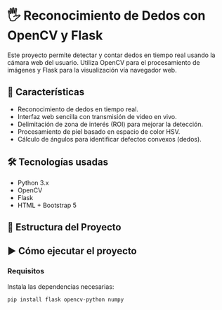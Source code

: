 # 🖐️ Reconocimiento de Dedos con OpenCV y Flask

Este proyecto permite detectar y contar dedos en tiempo real usando la cámara web del usuario. Utiliza OpenCV para el procesamiento de imágenes y Flask para la visualización vía navegador web.

## 📸 Características

- Reconocimiento de dedos en tiempo real.
- Interfaz web sencilla con transmisión de video en vivo.
- Delimitación de zona de interés (ROI) para mejorar la detección.
- Procesamiento de piel basado en espacio de color HSV.
- Cálculo de ángulos para identificar defectos convexos (dedos).

## 🛠️ Tecnologías usadas

- Python 3.x
- OpenCV
- Flask
- HTML + Bootstrap 5

## 📁 Estructura del Proyecto


## ▶️ Cómo ejecutar el proyecto

### Requisitos

Instala las dependencias necesarias:

```bash
pip install flask opencv-python numpy
